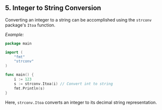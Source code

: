 ## 5. Integer to String Conversion

Converting an integer to a string can be accomplished using the `strconv` package's `Itoa` function.

_Example:_

```go
package main

import (
    "fmt"
    "strconv"
)

func main() {
    i := 123
    s := strconv.Itoa(i) // Convert int to string
    fmt.Println(s)
}
```

Here, `strconv.Itoa` converts an integer to its decimal string representation.
